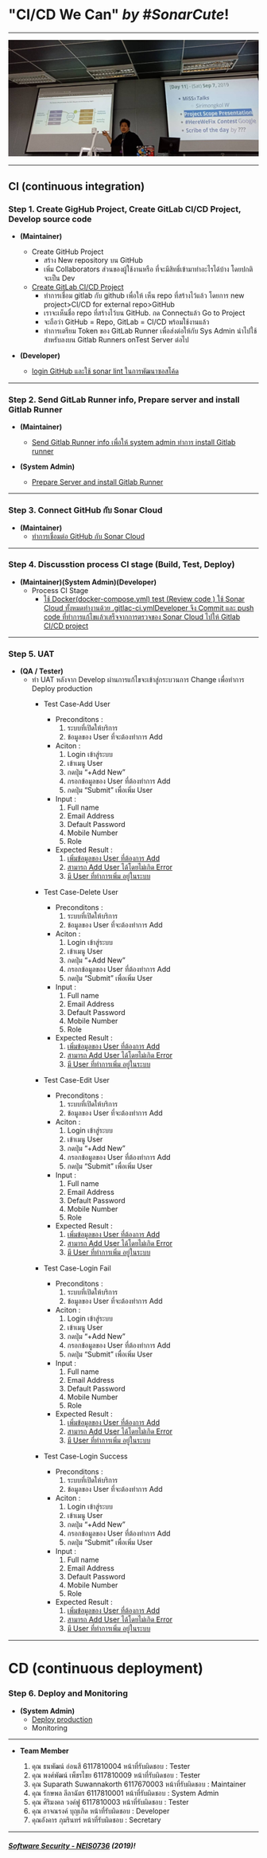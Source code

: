# **"CI/CD We Can"** *by #SonarCute*!
---

![](ScopePresentation.jpg "by Khun Ardnarong Boonkerd")

---

## **CI (continuous integration)**

### **Step 1. Create GigHub Project, Create GitLab CI/CD Project, Develop source code**
* **(Maintainer)**

	* Create GitHub Project
		- สร้าง New repository บน GitHub
		- เพิ่ม Collaborators ส่วนของผู้ใช้งานหรือ ที่จะมีสิทธิ์เข้ามาทำอะไรได้บ้าง โดยปกติจะเป็น Dev
	* [Create GitLab CI/CD Project](https://ardnarong.github.io/neis0736-cicd/Using%20GitLab%20CI-CD%20with%20a%20GitHub%20repository/)
		- ทำการเชื่อม gitlab กับ github เพื่อให้ เห็น repo  ที่สร้างไว้แล้ว โดยการ new project>CI/CD for external repo>GitHub
		- เราจะเห็นชื่อ repo ที่สร้างไว้บน GitHub. กด Connectแล้ว Go to Project
		- จะถือว่า GitHub = Repo, GitLab = CI/CD พร้อมใช้งานแล้ว
		- ทำการเตรียม Token ของ GitLab Runner  เพื่อส่งต่อให้กับ Sys Admin นำไปใช้สำหรับลงบน Gitlab Runners onTest Server ต่อไป
* **(Developer)**

	* [login GitHub และใช้ sonar lint ในการพัฒนาซอสโค้ด](https://ardnarong.github.io/neis0736-cicd/Improving%20code%20quality%20with%20SonarQube/)


---

### **Step 2. Send GitLab Runner info, Prepare server and install Gitlab Runner**
* **(Maintainer)**
	* [Send Gitlab Runner info เพื่อให้ system admin ทำการ install Gitlab runner](https://ardnarong.github.io/neis0736-cicd/Maintainer%20send%20GitLab%20runner%20token%20to%20System%20Admin/)

* **(System Admin)**
	* [Prepare Server and install Gitlab Runner](https://ardnarong.github.io/neis0736-cicd/System%20Admin%20Prepare%20Server/)

---

### **Step 3. Connect GitHub กับ Sonar Cloud**

* **(Maintainer)**
	* [ทำการเชื่อมต่อ GitHub กับ Sonar Cloud](https://ardnarong.github.io/neis0736-cicd/github-and-sonarcloud/)


---

### **Step 4. Discusstion process CI stage (Build, Test, Deploy)**

* **(Maintainer)(System Admin)(Developer)**
	* Process CI Stage
		- [ใช้ Docker(docker-compose.yml) test (Review code ) ใช้ Sonar Cloud ทั้งหมดทำงานด้วย .gitlac-ci.ymlDeveloper จึง Commit และ push code ที่ทำการแก้ไขแล้วเสร็จจากการตรวจของ Sonar Cloud ไปให้ Gitlab CI/CD project](https://ardnarong.github.io/neis0736-cicd/Improving%20code%20quality%20with%20SonarQube/images/img%20(4).png)


---

### **Step 5. UAT**

* **(QA / Tester)**
	* ทำ UAT หลังจาก Develop ผ่านการแก้ไขจะเข้าสู่กระบวนการ Change เพื่อทำการ Deploy production
		- Test Case-Add User
			- Preconditons :
				1. ระบบที่เปิดให้บริการ
				2. ข้อมูลของ User ที่จะต้องทำการ Add
			- Aciton : 
				1. Login เข้าสู่ระบบ
				2. เข้าเมนู User
				3. กดปุ่ม “+Add New”
				4. กรอกข้อมูลของ User ที่ต้องทำการ Add
				5. กดปุ่ม “Submit” เพื่อเพิ่ม User
			- Input : 
				1. Full name
				2. Email Address
				3. Default Password
				4. Mobile Number
				5. Role
			- Expected Result :
				1. [เพิ่มข้อมูลของ User ที่ต้องการ Add](CICD_adduser01.png)
				2. [สามารถ Add User ได้โดยไม่เกิด Error](CICD_adduser02.png)
				3. [มี User ที่ทำการเพิ่ม อยู่ในระบบ](CICD_adduser03.png)

		- Test Case-Delete User
			- Preconditons :
				1. ระบบที่เปิดให้บริการ
				2. ข้อมูลของ User ที่จะต้องทำการ Add
			- Aciton : 
				1. Login เข้าสู่ระบบ
				2. เข้าเมนู User
				3. กดปุ่ม “+Add New”
				4. กรอกข้อมูลของ User ที่ต้องทำการ Add
				5. กดปุ่ม “Submit” เพื่อเพิ่ม User
			- Input : 
				1. Full name
				2. Email Address
				3. Default Password
				4. Mobile Number
				5. Role
			- Expected Result :
				1. [เพิ่มข้อมูลของ User ที่ต้องการ Add](CICD_adduser01.png)
				2. [สามารถ Add User ได้โดยไม่เกิด Error](CICD_adduser02.png)
				3. [มี User ที่ทำการเพิ่ม อยู่ในระบบ](CICD_adduser03.png)
		
		- Test Case-Edit User
		
			- Preconditons :
				1. ระบบที่เปิดให้บริการ
				2. ข้อมูลของ User ที่จะต้องทำการ Add
			- Aciton : 
				1. Login เข้าสู่ระบบ
				2. เข้าเมนู User
				3. กดปุ่ม “+Add New”
				4. กรอกข้อมูลของ User ที่ต้องทำการ Add
				5. กดปุ่ม “Submit” เพื่อเพิ่ม User
			- Input : 
				1. Full name
				2. Email Address
				3. Default Password
				4. Mobile Number
				5. Role
			- Expected Result :
				1. [เพิ่มข้อมูลของ User ที่ต้องการ Add](CICD_adduser01.png)
				2. [สามารถ Add User ได้โดยไม่เกิด Error](CICD_adduser02.png)
				3. [มี User ที่ทำการเพิ่ม อยู่ในระบบ](CICD_adduser03.png)
				
		- Test Case-Login Fail
			- Preconditons :
				1. ระบบที่เปิดให้บริการ
				2. ข้อมูลของ User ที่จะต้องทำการ Add
			- Aciton : 
				1. Login เข้าสู่ระบบ
				2. เข้าเมนู User
				3. กดปุ่ม “+Add New”
				4. กรอกข้อมูลของ User ที่ต้องทำการ Add
				5. กดปุ่ม “Submit” เพื่อเพิ่ม User
			- Input : 
				1. Full name
				2. Email Address
				3. Default Password
				4. Mobile Number
				5. Role
			- Expected Result :
				1. [เพิ่มข้อมูลของ User ที่ต้องการ Add](CICD_adduser01.png)
				2. [สามารถ Add User ได้โดยไม่เกิด Error](CICD_adduser02.png)
				3. [มี User ที่ทำการเพิ่ม อยู่ในระบบ](CICD_adduser03.png)
		
		- Test Case-Login Success
			- Preconditons :
				1. ระบบที่เปิดให้บริการ
				2. ข้อมูลของ User ที่จะต้องทำการ Add
			- Aciton : 
				1. Login เข้าสู่ระบบ
				2. เข้าเมนู User
				3. กดปุ่ม “+Add New”
				4. กรอกข้อมูลของ User ที่ต้องทำการ Add
				5. กดปุ่ม “Submit” เพื่อเพิ่ม User
			- Input : 
				1. Full name
				2. Email Address
				3. Default Password
				4. Mobile Number
				5. Role
			- Expected Result :
				1. [เพิ่มข้อมูลของ User ที่ต้องการ Add](CICD_adduser01.png)
				2. [สามารถ Add User ได้โดยไม่เกิด Error](CICD_adduser02.png)
				3. [มี User ที่ทำการเพิ่ม อยู่ในระบบ](CICD_adduser03.png)


---
# **CD (continuous deployment)**

### **Step 6. Deploy and Monitoring**

* **(System Admin)**
	* [Deploy production](https://ardnarong.github.io/neis0736-cicd/deploy/)
	* Monitoring


---
* **Team Member**

	1. คุณ ธนพัฒน์ อ่อนสี 6117810004 หน้าที่รับผิดชอบ : Tester
	1. คุณ พงศ์พัฒน์  เพ็ชรไชย  6117810009 หน้าที่รับผิดชอบ : Tester
	1. คุณ Suparath Suwannakorth 6117670003 หน้าที่รับผิดชอบ : Maintainer
	1. คุณ รักษพล ลีลาฉัตร 6117810001 หน้าที่รับผิดชอบ : System Admin
	1. คุณ ศิริมงคล วงค์ฟู 6117810003 หน้าที่รับผิดชอบ : Tester
	1. คุณ อาจณรงค์ บุญเกิด หน้าที่รับผิดชอบ : Developer
	1. คุณอังคาร ภุมรินทร์ หน้าที่รับผิดชอบ : Secretary

---

##### **[Software Security - NEIS0736](../) (2019)**!
